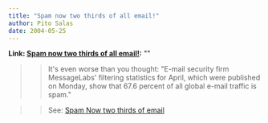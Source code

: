 ```yaml
---
title: "Spam now two thirds of all email!"
author: Pito Salas
date: 2004-05-25
---
```


**Link: [Spam now two thirds of all email!](None):** ""


>>

>> It's even worse than you thought: "E-mail security firm MessageLabs'
filtering statistics for April, which were published on Monday, show that 67.6
percent of all global e-mail traffic is spam."

>>

>> See: [Spam Now two thirds of
email](<http://zdnet.com.com/2100-1105-5219078.html>)


